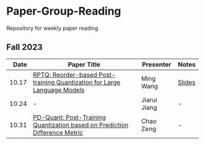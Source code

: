 # Paper-Group-Reading
Repository for weekly paper reading
## Fall 2023
| Date | Paper Title | Presenter | Notes |
| --------:| ----------------------------------------------------------------------- | ----------- | ---------- |
| 10.17 | [RPTQ: Reorder-based Post-training Quantization for Large Language Models][1] | Ming Wang | [Slides][2] |
| 10.24 |               -| Jiarui Jiang | - |
| 10.31 | [PD-Quant: Post-Training Quantization based on Prediction Difference Metric][5] | Chao Zeng | - |

[1]:https://arxiv.org/pdf/2304.01089.pdf
[2]:Slides/23.10.17-wm.pdf
[3]:
[4]:
[5]:https://arxiv.org/pdf/2212.07048.pdf
